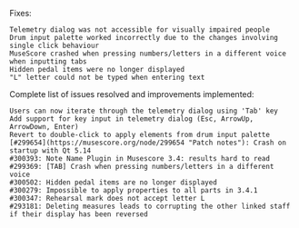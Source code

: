 Fixes:

    Telemetry dialog was not accessible for visually impaired people
    Drum input palette worked incorrectly due to the changes involving single click behaviour
    MuseScore crashed when pressing numbers/letters in a different voice when inputting tabs
    Hidden pedal items were no longer displayed
    "L" letter could not be typed when entering text

Complete list of issues resolved and improvements implemented:

    Users can now iterate through the telemetry dialog using 'Tab' key
    Add support for key input in telemetry dialog (Esc, ArrowUp, ArrowDown, Enter)
    Revert to double-click to apply elements from drum input palette
    [#299654](https://musescore.org/node/299654 "Patch notes"): Crash on startup with Qt 5.14
    #300393: Note Name Plugin in Musescore 3.4: results hard to read
    #299369: [TAB] Crash when pressing numbers/letters in a different voice
    #300502: Hidden pedal items are no longer displayed
    #300279: Impossible to apply properties to all parts in 3.4.1
    #300347: Rehearsal mark does not accept letter L
    #293181: Deleting measures leads to corrupting the other linked staff if their display has been reversed
